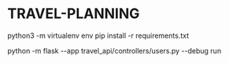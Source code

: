 # TRAVEL-PLANNING

python3 -m virtualenv env
pip install -r requirements.txt

python -m flask --app travel_api/controllers/users.py --debug run